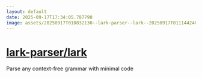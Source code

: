 ```yaml
---
layout: default
date: 2025-09-17T17:34:05.787798
image: assets/20250917T010832130--lark-parser--lark--20250917T011144246--cropped.png
---
```


# [lark-parser/lark](https://github.com/lark-parser/lark)

Parse any context-free grammar with minimal code
